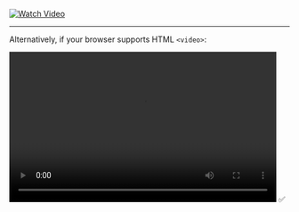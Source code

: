
[![Watch Video](churn.jpg)](video.mp4)

---

Alternatively, if your browser supports HTML `<video>`:

<video width="480" height="270" controls>
  <source src="video.mp4" type="video/mp4">
  Your browser does not support the video tag.
</video>
✅